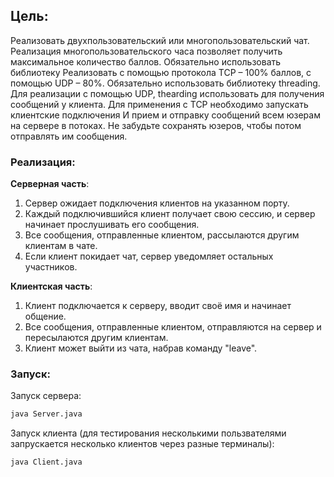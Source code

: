 ## Цель:
Реализовать двухпользовательский или многопользовательский чат. Реализация многопользовательского часа позволяет получить максимальное количество баллов.
Обязательно использовать библиотеку
Реализовать с помощью протокола TCP – 100% баллов, с помощью UDP – 80%.
Обязательно использовать библиотеку threading.
Для реализации с помощью UDP, thearding использовать для получения сообщений у клиента.
Для применения с TCP необходимо запускать клиентские подключения И прием и отправку сообщений всем юзерам на сервере в потоках. Не забудьте сохранять юзеров, чтобы потом отправлять им сообщения.

### Реализация:

**Серверная часть**:
1. Сервер ожидает подключения клиентов на указанном порту.
2. Каждый подключившийся клиент получает свою сессию, и сервер начинает прослушивать его сообщения.
3. Все сообщения, отправленные клиентом, рассылаются другим клиентам в чате.
4. Если клиент покидает чат, сервер уведомляет остальных участников.

**Клиентская часть**:
1. Клиент подключается к серверу, вводит своё имя и начинает общение.
2. Все сообщения, отправленные клиентом, отправляются на сервер и пересылаются другим клиентам.
3. Клиент может выйти из чата, набрав команду "leave".

### Запуск:
Запуск сервера:
  ```bash
  java Server.java
  ```
Запуск клиента (для тестирования несколькими пользвателями запрускается несколько клиентов через разные терминалы):
  ```bash
  java Client.java
  ```